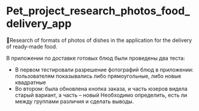 # Pet_project_research_photos_food_delivery_app
🔸Research of formats of photos of dishes in the application for the delivery of ready-made food.

В приложении по доставке готовых блюд были проведены два теста:

- В первом тестировали разрешение фотографий блюд в приложении: пользователям показывались либо прямоугольные, либо новые квадратные
- Во втором: была обновлена кнопка заказа, и часть юзеров видела старый вариант, а часть – новый
Необходимо определить, есть ли между группами различия и сделать выводы.
